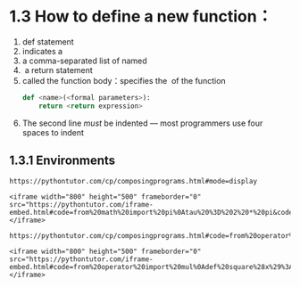 # 1.3 How to define a new function：
1. def statement
2. indicates a <name>
3. a comma-separated list of named <formal parameters>
4.  a return statement
5. called the function body：specifies the <return expression> of the function
	```python
	def <name>(<formal parameters>):
		return <return expression>
	```
6. The second line _must_ be indented — most programmers use four spaces to indent

## 1.3.1 Environments
	https://pythontutor.com/cp/composingprograms.html#mode=display

	<iframe width="800" height="500" frameborder="0" src="https://pythontutor.com/iframe-embed.html#code=from%20math%20import%20pi%0Atau%20%3D%202%20*%20pi&codeDivHeight=400&codeDivWidth=350&cumulative=true&curInstr=2&origin=composingprograms.js&py=3&rawInputLstJSON=%5B%5D"> </iframe>

	https://pythontutor.com/cp/composingprograms.html#code=from%20operator%20import%20mul%0Adef%20square%28x%29%3A%0A%20%20%20%20return%20mul%28x,%20x%29&cumulative=true&curInstr=0&mode=display&origin=composingprograms.js&py=3&rawInputLstJSON=%5B%5D

	<iframe width="800" height="500" frameborder="0" src="https://pythontutor.com/iframe-embed.html#code=from%20operator%20import%20mul%0Adef%20square%28x%29%3A%0A%20%20%20%20return%20mul%28x,%20x%29&codeDivHeight=400&codeDivWidth=350&cumulative=true&curInstr=2&origin=composingprograms.js&py=3&rawInputLstJSON=%5B%5D"> </iframe>


	